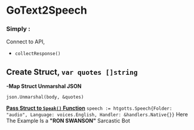 # GoText2Speech

### Simply :
Connect to API,
- `collectResponse()`

**Create Struct,**
  `var quotes []string`
-

**-Map Struct Unmarshal JSON**

`json.Unmarshal(body, &quotes)`
      
**[Pass Struct to `Speak()` Function]()**
`speech := htgotts.Speech{Folder: "audio", Language: voices.English, Handler: &handlers.Native{}}`
Here The Example Is a **"RON SWANSON"** Sarcastic Bot

